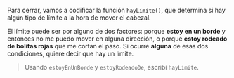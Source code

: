 Para cerrar, vamos a codificar la función `hayLimite()`, que determina si hay algún tipo de límite a la hora de mover el cabezal.

El límite puede ser por alguno de dos factores: porque **estoy en un borde** y entonces no me puedo mover en alguna dirección, o porque **estoy rodeado de bolitas rojas** que me cortan el paso. Si ocurre **alguna** de esas dos condiciones, quiere decir que hay un límite.

> Usando `estoyEnUnBorde` y `estoyRodeadoDe`, escribí `hayLimite`.